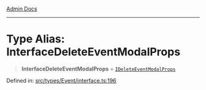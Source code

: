 [Admin Docs](/)

***

# Type Alias: InterfaceDeleteEventModalProps

> **InterfaceDeleteEventModalProps** = [`IDeleteEventModalProps`](types\Event\interface\README\interfaces\IDeleteEventModalProps.md)

Defined in: [src/types/Event/interface.ts:196](https://github.com/PalisadoesFoundation/talawa-admin/blob/main/src/types/Event/interface.ts#L196)
